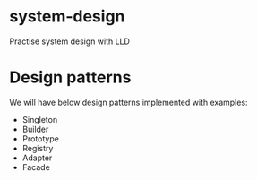 # system-design
Practise system design with LLD
# Design patterns
We will have below design patterns implemented with examples: 
- Singleton
- Builder
- Prototype
- Registry
- Adapter
- Facade
